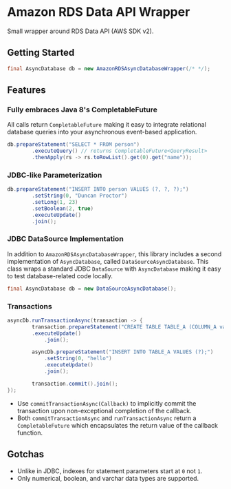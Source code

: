 # Amazon RDS Data API Wrapper
Small wrapper around RDS Data API (AWS SDK v2).

## Getting Started
```java
final AsyncDatabase db = new AmazonRDSAsyncDatabaseWrapper(/* */);
```

## Features
### Fully embraces Java 8's CompletableFuture
All calls return `CompletableFuture` making it easy to integrate relational database queries into your asynchronous event-based application.
```java
db.prepareStatement("SELECT * FROM person")
        .executeQuery() // returns CompletableFuture<QueryResult>
        .thenApply(rs -> rs.toRowList().get(0).get("name"));
```
### JDBC-like Parameterization
```java
db.prepareStatement("INSERT INTO person VALUES (?, ?, ?);")
        .setString(0, "Duncan Proctor")
        .setLong(1, 23)
        .setBoolean(2, true)
        .executeUpdate()
        .join();
```
### JDBC DataSource Implementation
In addition to `AmazonRDSAsyncDatabaseWrapper`, this library includes a second implementation of `AsyncDatabase`, 
called `DataSourceAsyncDatabase`. This class wraps a standard JDBC `DataSource` with `AsyncDatabase`
making it easy to test database-related code locally.
```java
final AsyncDatabase db = new DataSourceAsyncDatabase();
```
### Transactions
```java
asyncDb.runTransactionAsync(transaction -> {
        transaction.prepareStatement("CREATE TABLE TABLE_A (COLUMN_A varchar);")
        .executeUpdate()
            .join();

        asyncDb.prepareStatement("INSERT INTO TABLE_A VALUES (?);")
            .setString(0, "hello")
            .executeUpdate()
            .join();

        transaction.commit().join();
});
```
- Use `commitTransactionAsync(Callback)` to implicitly commit the transaction upon
non-exceptional completion of the callback.
- Both `commitTransactionAsync` and `runTransactionAsync` return a `CompletableFuture`
which encapsulates the return value of the callback function.

## Gotchas
- Unlike in JDBC, indexes for statement parameters start at `0` not `1`.
- Only numerical, boolean, and varchar data types are supported.

